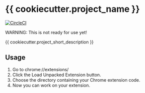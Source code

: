 # {{ cookiecutter.project_name }}

[![CircleCI](https://circleci.com/gh/apiology/{{cookiecutter.project_slug}}.svg?style=svg)](https://circleci.com/gh/apiology/{{cookiecutter.project_slug}})

WARNING: This is not ready for use yet!

{{ cookiecutter.project_short_description }}

## Usage

1. Go to chrome://extensions/
2. Click the Load Unpacked Extension button.
3. Choose the directory containing your Chrome extension code.
4. Now you can work on your extension.
